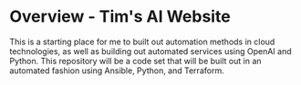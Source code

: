 # Overview - Tim's AI Website

This is a starting place for me to built out automation methods in cloud technologies, as well as building out automated services using OpenAI and Python. This repository will be a code set that will be built out in an automated fashion using Ansible, Python, and Terraform.